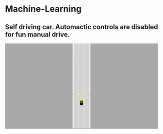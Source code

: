# Machine-Learning
## Self driving car. Automactic controls are disabled for fun manual drive.
![alt text](https://github.com/ahmedhassantariq/Machine-Learning/blob/master/web-image-4.png)
